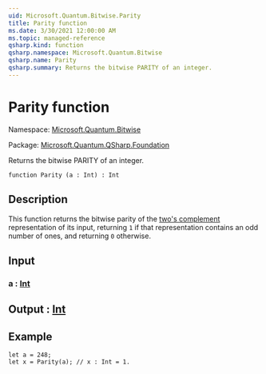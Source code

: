 ```yaml
---
uid: Microsoft.Quantum.Bitwise.Parity
title: Parity function
ms.date: 3/30/2021 12:00:00 AM
ms.topic: managed-reference
qsharp.kind: function
qsharp.namespace: Microsoft.Quantum.Bitwise
qsharp.name: Parity
qsharp.summary: Returns the bitwise PARITY of an integer.
---
```


# Parity function

Namespace: [Microsoft.Quantum.Bitwise](xref:Microsoft.Quantum.Bitwise)

Package: [Microsoft.Quantum.QSharp.Foundation](https://nuget.org/packages/Microsoft.Quantum.QSharp.Foundation)


Returns the bitwise PARITY of an integer.

```qsharp
function Parity (a : Int) : Int
```


## Description

This function returns the bitwise parity of the[two's complement](https://en.wikipedia.org/wiki/Signed_number_representations#Two's_complement)representation of its input, returning `1` if that representationcontains an odd number of ones, and returning `0` otherwise.

## Input

### a : [Int](xref:microsoft.quantum.lang-ref.int)





## Output : [Int](xref:microsoft.quantum.lang-ref.int)



## Example

```qsharplet a = 248;let x = Parity(a); // x : Int = 1.```
